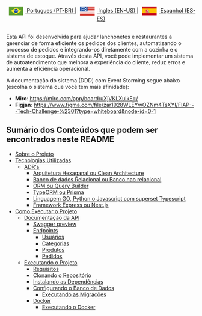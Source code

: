<br>
<div align="center">
    <a href="/"><img align="center" alt="Gist" src="./docs/badges/flags/brazil-flag.svg"> Portugues (PT-BR) </a>|
    <a href="/"><img align="center" alt="Gist" src="./docs/badges/flags/usa-flag.svg"> Ingles (EN-US) </a>|
    <a href="/"><img align="center" alt="LinkedIn" src="./docs/badges/flags/spain-flag.svg"> Espanhol (ES-ES) </a>
</div>
<br>

Esta API foi desenvolvida para ajudar lanchonetes e restaurantes a gerenciar de forma eficiente os pedidos dos clientes, automatizando o processo de pedidos e integrando-os diretamente com a cozinha e o sistema de estoque. Através desta API, você pode implementar um sistema de autoatendimento que melhora a experiência do cliente, reduz erros e aumenta a eficiência operacional.

A documentação do sistema (DDD) com Event Storming segue abaixo (escolha o sistema que você tem mais afinidade):

- **Miro**: https://miro.com/app/board/uXjVKLXulkE=/
- **Figjan**: https://www.figma.com/file/zar1928WLEYwOZNm4TsXYI/FIAP---Tech-Challenge-%2301?type=whiteboard&node-id=0-1

<!-- - [Documentação do Sistema](./docs/README.md) -->

## Sumário dos Conteúdos que podem ser encontrados neste README

- [Sobre o Projeto](#sobre-o-projeto)
- [Tecnologias Utilizadas](#tecnologias-utilizadas)
  - [ADR's](#adrs)
    - [Arquitetura Hexaganal ou Clean Architecture](#arquitetura)
    - [Banco de dados Relacional ou Banco nao relacional](#banco-de-dados)
    - [ORM ou Query Builder](#orm)
    - [TypeORM ou Prisma](#typeorm)
    - [Linguagem GO, Python o Javascript com superset Typescript](#linguagem)
    - [Framework Express ou Nest.js](#framework)
- [Como Executar o Projeto](#como-executar-o-projeto)
  - [Documentação da API](#documentação-da-api)
    - [Swagger preview](#swagger-preview)
    - [Endpoints](#endpoints)
      - [Usuários](#usuarios)
      - [Categorias](#categorias)
      - [Produtos](#produtos)
      - [Pedidos](#pedidos)
  - [Executando o Projeto](#executando-o-projeto)
    - [Requisitos](#usuarios)
    - [Clonando o Repositório](#clonando-o-repositório)
    - [Instalando as Dependências](#instalando-as-dependências)
    - [Configurando o Banco de Dados](#configurando-o-banco-de-dados)
      - [Executando as Migrações](#executando-as-migrações)
    - [Docker](#docker)
      - [Executando o Docker](#executando-o-docker)
